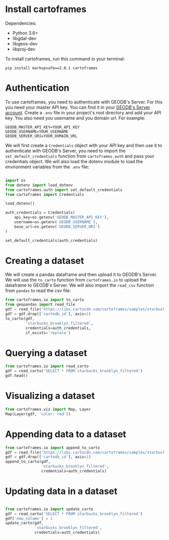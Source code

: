 
# Install cartoframes

Dependencies:
- Python 3.6+
- libgdal-dev
- libgeos-dev
- libproj-dev

To install cartoframes, run this command in your terminal:

```
pip install markupsafe==2.0.1 cartoframes
```

# Authentication

To use cartoframes, you need to authenticate with GEODB's Server. For this you need your master API key. You can find it in your [GEODB's Server account](https://getgeodb.com/). Create a `.env` file in your project's root directory and add your API key. You also need you username and you domain url. For example:

```
GEODB_MASTER_API_KEY=YOUR_API_KEY
GEODB_USERNAME=YOUR_USERNAME
GEODB_SERVER_URI=YOUR_DOMAIN_URL
```

We will first create a `Credentials` object with your API key and then use it to authenticate with GEODB's Server, you need to import the `set_default_credentials` function from `cartoframes.auth` and pass your credentials object. We will also load the dotenv module to load the environment variables from the `.env` file:


```python

import os
from dotenv import load_dotenv
from cartoframes.auth import set_default_credentials
from cartoframes import Credentials

load_dotenv()

auth_credentials = Credentials(
    api_key=os.getenv('GEODB_MASTER_API_KEY'),
    username=os.getenv('GEODB_USERNAME'),
    base_url=os.getenv('GEODB_SERVER_URI')
)

set_default_credentials(auth_credentials)
```


# Creating a dataset

We will create a pandas dataframe and then upload it to GEODB's Server. We will use the `to_carto` function from `cartoframes.io` to upload the dataframe to GEODB's Server. We will also import the `read_csv` function from `pandas` to read the csv file:

```python
from cartoframes.io import to_carto
from geopandas import read_file
gdf = read_file('https://libs.cartocdn.com/cartoframes/samples/starbucks_brooklyn_geocoded.geojson')
gdf = gdf.drop(['cartodb_id'], axis=1)
to_carto(gdf,
         'starbucks_brooklyn_filtered',
         credentials=auth_credentials,
         if_exists='replace')
```

# Querying a dataset
```python
from cartoframes.io import read_carto
gdf = read_carto('SELECT * FROM starbucks_brooklyn_filtered')
gdf.head()
```

# Visualizing a dataset
```python
from cartoframes.viz import Map, Layer
Map(Layer(gdf, 'color: red'))
```

# Appending data to a dataset
```python
from cartoframes.io import append_to_carto
gdf = read_file('https://libs.cartocdn.com/cartoframes/samples/starbucks_queens_geocoded.geojson')
gdf = gdf.drop(['cartodb_id'], axis=1)
append_to_carto(gdf,
                'starbucks_brooklyn_filtered',
                credentials=auth_credentials)
```


# Updating data in a dataset
```python

from cartoframes.io import update_carto
gdf = read_carto('SELECT * FROM starbucks_brooklyn_filtered')
gdf['new_column'] = 1
update_carto(gdf,
             'starbucks_brooklyn_filtered',
             credentials=auth_credentials)
```

